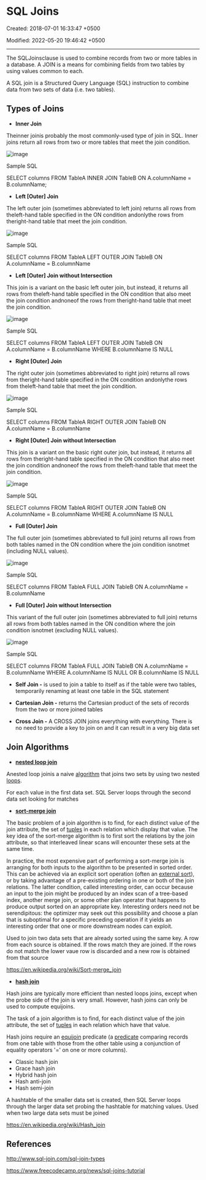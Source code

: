 # SQL Joins

Created: 2018-07-01 16:33:47 +0500

Modified: 2022-05-20 19:46:42 +0500

---

The SQLJoinsclause is used to combine records from two or more tables in a database. A JOIN is a means for combining fields from two tables by using values common to each.

A SQL join is a Structured Query Language (SQL) instruction to combine data from two sets of data (i.e. two tables).

## Types of Joins

- **Inner Join**

Theinner joinis probably the most commonly-used type of join in SQL. Inner joins return all rows from two or more tables that meet the join condition.

![image](media/SQL-Joins-image1.png)

Sample SQL

SELECT columns
FROM TableA
INNER JOIN TableB
ON A.columnName = B.columnName;

- **Left [Outer] Join**

The left outer join (sometimes abbreviated to left join) returns all rows from theleft-hand table specified in the ON condition andonlythe rows from theright-hand table that meet the join condition.

![image](media/SQL-Joins-image2.png)

Sample SQL

SELECT columns
FROM TableA
LEFT OUTER JOIN TableB
ON A.columnName = B.columnName

- **Left [Outer] Join without Intersection**

This join is a variant on the basic left outer join, but instead, it returns all rows from theleft-hand table specified in the ON condition that also meet the join condition andnoneof the rows from theright-hand table that meet the join condition.

![image](media/SQL-Joins-image3.png)

Sample SQL

SELECT columns
FROM TableA
LEFT OUTER JOIN TableB
ON A.columnName = B.columnName
WHERE B.columnName IS NULL

- **Right [Outer] Join**

The right outer join (sometimes abbreviated to right join) returns all rows from theright-hand table specified in the ON condition andonlythe rows from theleft-hand table that meet the join condition.

![image](media/SQL-Joins-image4.png)

Sample SQL

SELECT columns
FROM TableA
RIGHT OUTER JOIN TableB
ON A.columnName = B.columnName

- **Right [Outer] Join without Intersection**

This join is a variant on the basic right outer join, but instead, it returns all rows from theright-hand table specified in the ON condition that also meet the join condition andnoneof the rows from theleft-hand table that meet the join condition.

![image](media/SQL-Joins-image5.png)

Sample SQL

SELECT columns
FROM TableA
RIGHT OUTER JOIN TableB
ON A.columnName = B.columnName
WHERE A.columnName IS NULL

- **Full [Outer] Join**

The full outer join (sometimes abbreviated to full join) returns all rows from both tables named in the ON condition where the join condition isnotmet (including NULL values).

![image](media/SQL-Joins-image6.png)

Sample SQL

SELECT columns
FROM TableA
FULL JOIN TableB
ON A.columnName = B.columnName

- **Full [Outer] Join without Intersection**

This variant of the full outer join (sometimes abbreviated to full join) returns all rows from both tables named in the ON condition where the join condition isnotmet (excluding NULL values).

![image](media/SQL-Joins-image7.png)

Sample SQL

SELECT columns
FROM TableA
FULL JOIN TableB
ON A.columnName = B.columnName
WHERE A.columnName IS NULL
OR B.columnName IS NULL

- **Self Join -** is used to join a table to itself as if the table were two tables, temporarily renaming at least one table in the SQL statement

- **Cartesian Join -** returns the Cartesian product of the sets of records from the two or more joined tables

- **Cross Join -** A CROSS JOIN joins everything with everything. There is no need to provide a key to join on and it can result in a very big data set

## Join Algorithms

- [**nested loop join**](https://en.wikipedia.org/wiki/Nested_loop_join)

Anested loop joinis a naive [algorithm](https://en.wikipedia.org/wiki/Algorithm) that joins two sets by using two nested [loops](https://en.wikipedia.org/wiki/Loop_(computing)).

For each value in the first data set. SQL Server loops through the second data set looking for matches

- [**sort-merge join**](https://en.wikipedia.org/wiki/Sort-merge_join)

The basic problem of a join algorithm is to find, for each distinct value of the join attribute, the set of [tuples](https://en.wikipedia.org/wiki/Tuple) in each relation which display that value. The key idea of the sort-merge algorithm is to first sort the relations by the join attribute, so that interleaved linear scans will encounter these sets at the same time.

In practice, the most expensive part of performing a sort-merge join is arranging for both inputs to the algorithm to be presented in sorted order. This can be achieved via an explicit sort operation (often an [external sort](https://en.wikipedia.org/wiki/External_sort)), or by taking advantage of a pre-existing ordering in one or both of the join relations. The latter condition, called interesting order, can occur because an input to the join might be produced by an index scan of a tree-based index, another merge join, or some other plan operator that happens to produce output sorted on an appropriate key. Interesting orders need not be serendipitous: the optimizer may seek out this possibility and choose a plan that is suboptimal for a specific preceding operation if it yields an interesting order that one or more downstream nodes can exploit.

Used to join two data sets that are already sorted using the same key. A row from each source is obtained. If the rows match they are joined. If the rows do not match the lower vaue row is discarded and a new row is obtained from that source

<https://en.wikipedia.org/wiki/Sort-merge_join>

- [**hash join**](https://en.wikipedia.org/wiki/Hash_join)

Hash joins are typically more efficient than nested loops joins, except when the probe side of the join is very small. However, hash joins can only be used to compute equijoins.

The task of a join algorithm is to find, for each distinct value of the join attribute, the set of [tuples](https://en.wikipedia.org/wiki/Tuple#Relational_model) in each relation which have that value.

Hash joins require an [equijoin](https://en.wikipedia.org/wiki/Equijoin) predicate (a [predicate](https://en.wikipedia.org/wiki/Syntactic_predicate) comparing records from one table with those from the other table using a conjunction of equality operators '=' on one or more columns).

- Classic hash join
- Grace hash join
- Hybrid hash join
- Hash anti-join
- Hash semi-join

A hashtable of the smaller data set is created, then SQL Server loops through the larger data set probing the hashtable for matching values. Used when two large data sets must be joined

<https://en.wikipedia.org/wiki/Hash_join>

## References

<http://www.sql-join.com/sql-join-types>

<https://www.freecodecamp.org/news/sql-joins-tutorial>
